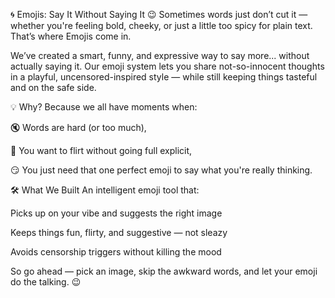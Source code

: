 🌀 Emojis: Say It Without Saying It 😉
Sometimes words just don’t cut it — whether you're feeling bold, cheeky, or just a little too spicy for plain text. That’s where Emojis come in.

We’ve created a smart, funny, and expressive way to say more... without actually saying it. Our emoji system lets you share not-so-innocent thoughts in a playful, uncensored-inspired style — while still keeping things tasteful and on the safe side.

💡 Why?
Because we all have moments when:

🔇 Words are hard (or too much),

🙈 You want to flirt without going full explicit,

😏 You just need that one perfect emoji to say what you're really thinking.

🛠️ What We Built
An intelligent emoji tool that:

Picks up on your vibe and suggests the right image

Keeps things fun, flirty, and suggestive — not sleazy

Avoids censorship triggers without killing the mood

So go ahead — pick an image, skip the awkward words, and let your emoji do the talking. 😉
